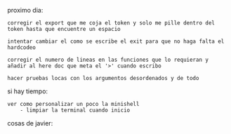 proximo dia:

	corregir el export que me coja el token y solo me pille dentro del token hasta que encuentre un espacio

	intentar cambiar el como se escribe el exit para que no haga falta el hardcodeo 

	corregir el numero de lineas en las funciones que lo requieran y añadir al here doc que meta el '>' cuando escribo

	hacer pruebas locas con los argumentos desordenados y de todo
	


si hay tiempo:

	ver como personalizar un poco la minishell
		- limpiar la terminal cuando inicio
		


cosas de javier:
